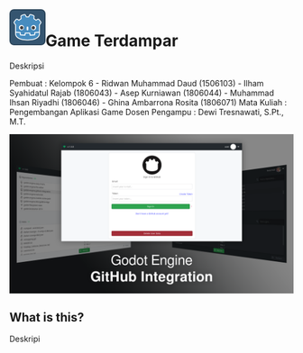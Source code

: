 <img src="icon.png" align="left" width="64" height="64">

# Game Terdampar
Deskripsi

Pembuat : Kelompok 6
         - Ridwan Muhammad Daud	(1506103)
         - Ilham Syahidatul Rajab	(1806043)
         - Asep Kurniawan	(1806044)
         - Muhammad Ihsan Riyadhi	(1806046)
         - Ghina Ambarrona Rosita	(1806071)
Mata Kuliah : Pengembangan Aplikasi Game
Dosen Pengampu : Dewi Tresnawati, S.Pt., M.T.

<img align="center" src="addons/github-integration/screenshots/banner.png">

## What is this?
Deskripi



